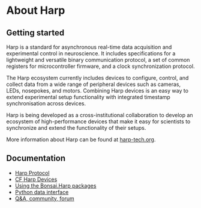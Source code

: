 # About Harp

## Getting started

Harp is a standard for asynchronous real-time data acquisition and experimental control in neuroscience. It includes specifications for a lightweight and versatile binary communication protocol, a set of common registers for microcontroller firmware, and a clock synchronization protocol.

The Harp ecosystem currently includes devices to configure, control, and collect data from a wide range of peripheral devices such as cameras, LEDs, nosepokes, and motors. Combining Harp devices is an easy way to extend experimental setup functionality with integrated timestamp synchronisation across devices.

Harp is being developed as a cross-institutional collaboration to develop an ecosystem of high-performance devices that make it easy for scientists to synchronize and extend the functionality of their setups.

More information about Harp can be found at [harp-tech.org](https://harp-tech.org/articles/about.html).


## Documentation

- [Harp Protocol](https://harp-tech.org/protocol/BinaryProtocol-8bit.html)
- [CF Harp Devices](https://www.cf-hw.org/open-source-tools/electronic-devices)
- [Using the Bonsai.Harp packages](https://harp-tech.org/articles/intro.html)
- [Python data interface](https://harp-tech.org/articles/python.html)
- [Q&A, community, forum](https://github.com/orgs/harp-tech/discussions)

